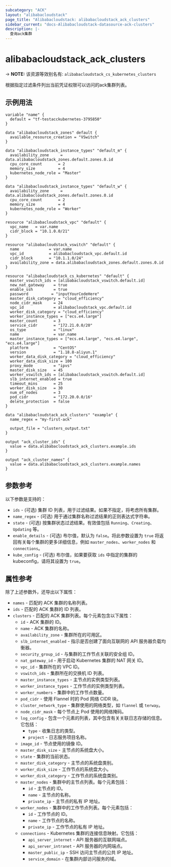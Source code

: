 ```yaml
---
subcategory: "ACK"
layout: "alibabacloudstack"
page_title: "Alibabacloudstack: alibabacloudstack_ack_clusters"
sidebar_current: "docs-Alibabacloudstack-datasource-ack-clusters"
description: |- 
  查询ack集群
---
```


# alibabacloudstack_ack_clusters
-> **NOTE:** 该资源等效别名有: `alibabacloudstack_cs_kubernetes_clusters`

根据指定过滤条件列出当前凭证权限可以访问的ack集群列表。

## 示例用法

```hcl
variable "name" {
  default = "tf-testacckubernetes-3795850"
}

data "alibabacloudstack_zones" default {
  available_resource_creation = "VSwitch"
}

data "alibabacloudstack_instance_types" "default_m" {
  availability_zone     = data.alibabacloudstack_zones.default.zones.0.id
  cpu_core_count       = 2
  memory_size          = 4
  kubernetes_node_role = "Master"
}

data "alibabacloudstack_instance_types" "default_w" {
  availability_zone     = data.alibabacloudstack_zones.default.zones.0.id
  cpu_core_count       = 2
  memory_size          = 4
  kubernetes_node_role = "Worker"
}

resource "alibabacloudstack_vpc" "default" {
  vpc_name   = var.name
  cidr_block = "10.1.0.0/21"
}

resource "alibabacloudstack_vswitch" "default" {
  name             = var.name
  vpc_id           = alibabacloudstack_vpc.default.id
  cidr_block       = "10.1.1.0/24"
  availability_zone = data.alibabacloudstack_zones.default.zones.0.id
}

resource "alibabacloudstack_cs_kubernetes" "default" {
  master_vswitch_ids = [alibabacloudstack_vswitch.default.id]
  new_nat_gateway    = true
  enable_ssh         = true
  password          = "inputYourCodeHere"
  master_disk_category = "cloud_efficiency"
  node_cidr_mask     = 24
  vpc_id             = alibabacloudstack_vpc.default.id
  worker_disk_category = "cloud_efficiency"
  worker_instance_types = ["ecs.e4.large"]
  master_count       = 3
  service_cidr       = "172.21.0.0/20"
  os_type            = "linux"
  name               = var.name
  master_instance_types = ["ecs.e4.large", "ecs.e4.large", "ecs.e4.large"]
  platform           = "CentOS"
  version            = "1.18.8-aliyun.1"
  worker_data_disk_category = "cloud_efficiency"
  worker_data_disk_size = 100
  proxy_mode         = "ipvs"
  master_disk_size   = 45
  worker_vswitch_ids = [alibabacloudstack_vswitch.default.id]
  slb_internet_enabled = true
  timeout_mins       = 25
  worker_disk_size   = 30
  num_of_nodes       = 3
  pod_cidr           = "172.20.0.0/16"
  delete_protection  = false
}

data "alibabacloudstack_ack_clusters" "example" {
  name_regex = "my-first-ack"

  output_file = "clusters_output.txt"
}

output "ack_cluster_ids" {
  value = data.alibabacloudstack_ack_clusters.example.ids
}

output "ack_cluster_names" {
  value = data.alibabacloudstack_ack_clusters.example.names
}
```

## 参数参考

以下参数是支持的：

* `ids` - (可选) 集群 ID 列表，用于过滤结果。如果不指定，将考虑所有集群。
* `name_regex` - (可选) 用于通过集群名称过滤结果的正则表达式字符串。
* `state` - (可选) 按集群状态过滤结果。有效值包括 `Running`、`Creating`、`Updating` 等。
* `enable_details` - (可选) 布尔值，默认为 `false`。将此参数设置为 `true` 将返回有关每个集群的更多详细信息，例如 `master_nodes`、`worker_nodes` 和 `connections`。
* `kube_config` - (可选) 布尔值，如果要获取 `ids` 中指定的集群的 kubeconfig，请将其设置为 `true`。

## 属性参考

除了上述参数外，还导出以下属性：

* `names` - 匹配的 ACK 集群的名称列表。
* `ids` - 匹配的 ACK 集群的 ID 列表。
* `clusters` - 匹配的 ACK 集群列表。每个元素包含以下属性：
  * `id` - ACK 集群的 ID。
  * `name` - ACK 集群的名称。
  * `availability_zone` - 集群所在的可用区。
  * `slb_internet_enabled` - 指示是否创建了面向互联网的 API 服务器负载均衡器。
  * `security_group_id` - 与集群的工作节点关联的安全组 ID。
  * `nat_gateway_id` - 用于启动 Kubernetes 集群的 NAT 网关 ID。
  * `vpc_id` - 集群所在的 VPC ID。
  * `vswitch_ids` - 集群所在的交换机 ID 列表。
  * `master_instance_types` - 主节点的实例类型列表。
  * `worker_instance_types` - 工作节点的实例类型列表。
  * `worker_numbers` - 集群中的工作节点数量。
  * `pod_cidr` - 使用 Flannel 时的 Pod 网络 CIDR 块。
  * `cluster_network_type` - 集群使用的网络类型，如 `flannel` 或 `terway`。
  * `node_cidr_mask` - 每个节点上 Pod 使用的网络掩码。
  * `log_config` - 包含一个元素的列表，其中包含有关关联日志存储的信息。它包括：
    * `type` - 收集日志的类型。
    * `project` - 日志服务项目名称。
  * `image_id` - 节点使用的镜像 ID。
  * `master_disk_size` - 主节点的系统盘大小。
  * `state` - 集群的当前状态。
  * `master_disk_category` - 主节点的系统盘类别。
  * `worker_disk_size` - 工作节点的系统盘大小。
  * `worker_disk_category` - 工作节点的系统盘类别。
  * `master_nodes` - 集群中的主节点列表。每个元素包括：
    * `id` - 主节点的 ID。
    * `name` - 主节点的名称。
    * `private_ip` - 主节点的私有 IP 地址。
  * `worker_nodes` - 集群中的工作节点列表。每个元素包括：
    * `id` - 工作节点的 ID。
    * `name` - 工作节点的名称。
    * `private_ip` - 工作节点的私有 IP 地址。
  * `connections` - Kubernetes 集群的连接信息映射。它包括：
    * `api_server_internet` - API 服务器的互联网端点。
    * `api_server_intranet` - API 服务器的内网端点。
    * `master_public_ip` - SSH 访问主节点的公共 IP 地址。
    * `service_domain` - 在集群内部访问服务的域。